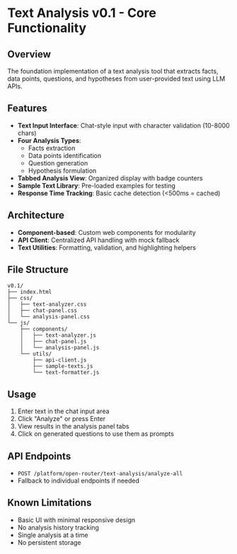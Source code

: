 # Text Analysis v0.1 - Core Functionality

## Overview
The foundation implementation of a text analysis tool that extracts facts, data points, questions, and hypotheses from user-provided text using LLM APIs.

## Features
- **Text Input Interface**: Chat-style input with character validation (10-8000 chars)
- **Four Analysis Types**:
  - Facts extraction
  - Data points identification
  - Question generation
  - Hypothesis formulation
- **Tabbed Analysis View**: Organized display with badge counters
- **Sample Text Library**: Pre-loaded examples for testing
- **Response Time Tracking**: Basic cache detection (<500ms = cached)

## Architecture
- **Component-based**: Custom web components for modularity
- **API Client**: Centralized API handling with mock fallback
- **Text Utilities**: Formatting, validation, and highlighting helpers

## File Structure
```
v0.1/
├── index.html
├── css/
│   ├── text-analyzer.css
│   ├── chat-panel.css
│   └── analysis-panel.css
└── js/
    ├── components/
    │   ├── text-analyzer.js
    │   ├── chat-panel.js
    │   └── analysis-panel.js
    └── utils/
        ├── api-client.js
        ├── sample-texts.js
        └── text-formatter.js
```

## Usage
1. Enter text in the chat input area
2. Click "Analyze" or press Enter
3. View results in the analysis panel tabs
4. Click on generated questions to use them as prompts

## API Endpoints
- `POST /platform/open-router/text-analysis/analyze-all`
- Fallback to individual endpoints if needed

## Known Limitations
- Basic UI with minimal responsive design
- No analysis history tracking
- Single analysis at a time
- No persistent storage